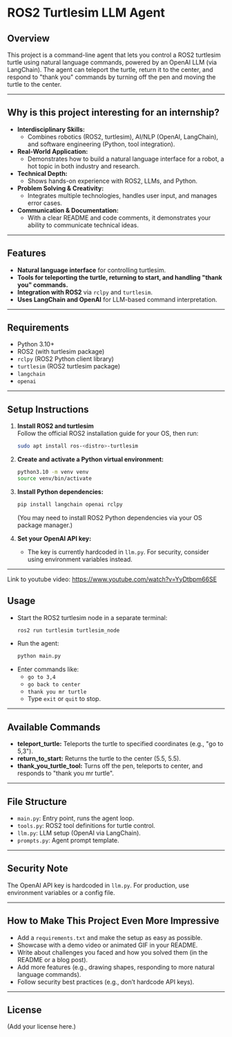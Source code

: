 # ROS2 Turtlesim LLM Agent

## Overview

This project is a command-line agent that lets you control a ROS2 turtlesim turtle using natural language commands, powered by an OpenAI LLM (via LangChain). The agent can teleport the turtle, return it to the center, and respond to "thank you" commands by turning off the pen and moving the turtle to the center.

---

## Why is this project interesting for an internship?

- **Interdisciplinary Skills:**  
  - Combines robotics (ROS2, turtlesim), AI/NLP (OpenAI, LangChain), and software engineering (Python, tool integration).
- **Real-World Application:**  
  - Demonstrates how to build a natural language interface for a robot, a hot topic in both industry and research.
- **Technical Depth:**  
  - Shows hands-on experience with ROS2, LLMs, and Python.
- **Problem Solving & Creativity:**  
  - Integrates multiple technologies, handles user input, and manages error cases.
- **Communication & Documentation:**  
  - With a clear README and code comments, it demonstrates your ability to communicate technical ideas.

---

## Features

- **Natural language interface** for controlling turtlesim.
- **Tools for teleporting the turtle, returning to start, and handling "thank you" commands.**
- **Integration with ROS2** via `rclpy` and `turtlesim`.
- **Uses LangChain and OpenAI** for LLM-based command interpretation.

---

## Requirements

- Python 3.10+
- ROS2 (with turtlesim package)
- `rclpy` (ROS2 Python client library)
- `turtlesim` (ROS2 turtlesim package)
- `langchain`
- `openai`

---

## Setup Instructions

1. **Install ROS2 and turtlesim**  
   Follow the official ROS2 installation guide for your OS, then run:  
   ```sh
   sudo apt install ros-<distro>-turtlesim
   ```

2. **Create and activate a Python virtual environment:**  
   ```sh
   python3.10 -m venv venv
   source venv/bin/activate
   ```

3. **Install Python dependencies:**  
   ```sh
   pip install langchain openai rclpy
   ```
   (You may need to install ROS2 Python dependencies via your OS package manager.)

4. **Set your OpenAI API key:**  
   - The key is currently hardcoded in `llm.py`. For security, consider using environment variables instead.

---
Link to youtube video: https://www.youtube.com/watch?v=YyDtbpm66SE
## Usage

- Start the ROS2 turtlesim node in a separate terminal:  
  ```sh
  ros2 run turtlesim turtlesim_node
  ```
- Run the agent:  
  ```sh
  python main.py
  ```
- Enter commands like:
  - `go to 3,4`
  - `go back to center`
  - `thank you mr turtle`
  - Type `exit` or `quit` to stop.

---

## Available Commands

- **teleport_turtle:** Teleports the turtle to specified coordinates (e.g., "go to 5,3").
- **return_to_start:** Returns the turtle to the center (5.5, 5.5).
- **thank_you_turtle_tool:** Turns off the pen, teleports to center, and responds to "thank you mr turtle".

---

## File Structure

- `main.py`: Entry point, runs the agent loop.
- `tools.py`: ROS2 tool definitions for turtle control.
- `llm.py`: LLM setup (OpenAI via LangChain).
- `prompts.py`: Agent prompt template.

---

## Security Note

The OpenAI API key is hardcoded in `llm.py`. For production, use environment variables or a config file.

---

## How to Make This Project Even More Impressive

- Add a `requirements.txt` and make the setup as easy as possible.
- Showcase with a demo video or animated GIF in your README.
- Write about challenges you faced and how you solved them (in the README or a blog post).
- Add more features (e.g., drawing shapes, responding to more natural language commands).
- Follow security best practices (e.g., don’t hardcode API keys).

---

## License

(Add your license here.)
